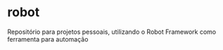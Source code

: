 # robot
Repositório para projetos pessoais, utilizando o Robot Framework como ferramenta para automação
